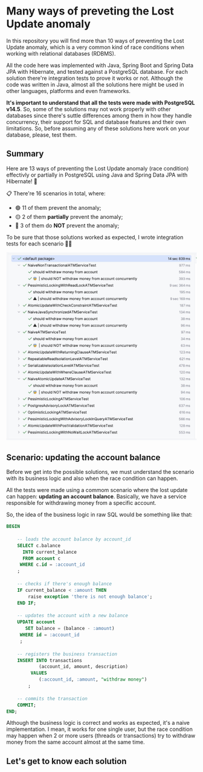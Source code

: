 # Many ways of preveting the Lost Update anomaly

In this repository you will find more than 10 ways of preventing the Lost Update anomaly, which is a very common kind of race conditions when working with relational databases (RDBMS).

All the code here was implemented with Java, Spring Boot and Spring Data JPA with Hibernate, and tested against a PostgreSQL database. For each solution there're integration tests to prove it works or not. Although the code was written in Java, almost all the solutions here might be used in other languages, platforms and even frameworks.

**It's important to understand that all the tests were made with PostgreSQL v14.5**. So, some of the solutions may not work properly with other databases since there's suttle differences among them in how they handle concurrency, their support for SQL and database features and their own limitations. So, before assuming any of these solutions here work on your database, please, test them.

## Summary

Here are 13 ways of preventing the Lost Update anomaly (race condition) effectivly or partially in PostgreSQL using Java and Spring Data JPA with Hibernate! 🥳

📋 There're 16 scenarios in total, where:

- 🟢 11 of them prevent the anomaly;
- 🟡 2 of them **partially** prevent the anomaly;
- 🔴 3 of them do **NOT** prevent the anomaly;

To be sure that those solutions worked as expected, I wrote integration tests for each scenario 💪🏻

![Test suite running on IntelliJ](test-suit-preventing-lost-update-anomaly.png "Test suite running on IntelliJ")

## Scenario: updating the account balance

Before we get into the possible solutions, we must understand the scenario with its business logic and also when the race condition can happen.

All the tests were made using a commom scenario where the lost update can happen: **updating an account balance**. Basically, we have a service responsible for withdrawing money from a specific account.

So, the idea of the business logic in raw SQL would be something like that:

```sql
BEGIN

    -- loads the account balance by account_id
    SELECT c.balance
      INTO current_balance
      FROM account c
     WHERE c.id = :account_id
    ;

    -- checks if there's enough balance
    IF current_balance < :amount THEN
        raise exception 'there is not enough balance';
    END IF;

    -- updates the account with a new balance
    UPDATE account
       SET balance = (balance - :amount)
     WHERE id = :account_id
     ;

    -- registers the business transaction
    INSERT INTO transactions 
            (account_id, amount, description)
         VALUES 
            (:account_id, :amount, "withdraw money")
        ;

    -- commits the transaction
    COMMIT;
END;
```

Although the business logic is correct and works as expected, it's a naive implementation. I mean, it works for one single user, but the race condition may happen when 2 or more users (threads or transactions) try to withdraw money from the same account almost at the same time.


## Let's get to know each solution



